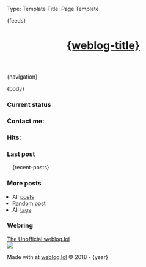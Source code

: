 Type: Template
Title: Page Template

<!DOCTYPE html>
<html lang="en" data-theme="dark">
<head>
<title>{weblog-title}{separator}{post-title}</title>
<meta proof="proven.lol/fe24d0">
<meta charset="utf-8">
<meta name="viewport" content="width=device-width, initial-scale=1">
<meta name="theme-color" conent="#222" media="(prefers-color-scheme: dark)">
<meta name="theme-color" conent="#f8f9fa" media="(prefers-color-scheme: light)">
{feeds}
<link rel="apple-touch-icon" sizes="180x180" href="https://raw.githubusercontent.com/PhilStollery/phils.weblog.lol/master/images/apple-touch-icon.png">
<link rel="icon" type="image/png" sizes="32x32" href="https://raw.githubusercontent.com/PhilStollery/phils.weblog.lol/master/images/favicon-32x32.png">
<link rel="icon" type="image/png" sizes="16x16" href="https://raw.githubusercontent.com/PhilStollery/phils.weblog.lol/master/images/favicon-16x16.png">
<link rel="manifest" href="https://raw.githubusercontent.com/PhilStollery/phils.weblog.lol/master/images/site.webmanifest">
<link rel="stylesheet" media="all" href="/style.css" />
<script src="https://cdn.jsdelivr.net/npm/algoliasearch@4.23.3/dist/algoliasearch-lite.umd.js" integrity="sha256-1QNshz86RqXe/qsCBldsUu13eAX6n/O98uubKQs87UI=" crossorigin="anonymous"></script>
<script src="https://cdn.jsdelivr.net/npm/instantsearch.js@4.71.0/dist/instantsearch.production.min.js" integrity="sha256-HwiQbSydpPkcoRaTUT9tAcbbWrDk+KkdjN7vlmEllGE=" crossorigin="anonymous"></script>

<script type="module" src="/search.js"></script>
</head>
<body>

<header>
  <h1 class="weblog-title"><a href="{base-path}">{weblog-title}</a></h1>
</header>

{navigation}

<main>

<article>
  {body}
</article>

<div class="weblog-info">
  <div class="item">
    <h3 class="current-status">Current status</h3>
    <script src="https://status.lol/phils.js?time&link"></script>
    <br\>
    <h3 class="contact-me">Contact me: <a href="mailto:phils@omg.lol" title="Email me"><i class="far fa-envelope"></i></a> <a rel="me" href="https://social.lol/@phils" title="My Mastodon instance."><i class="fa-brands fa-fw fa-mastodon"></i></a></h3>
    <br\>
        <h3 class="page-hits">Hits: <a href="https://tinylytics.app/public/aacr4gz9Xw_Ya-qqQH8d" title="Page hits supplied by tinylytics.app"><span class="tinylytics_hits"></span></a></h3>
  </div>
  <div class="item">
    <h3 class="recent-posts">Last post</h3>
    <span style="padding-left: 1em; display: block;">{recent-posts}</span>
    <h3 class="more-posts">More posts</h3>
    <ul style="padding-left: 1em;">
      <li>All <a href="/archive">posts</a></li>
      <li>Random <a href="/random">post</a></li>
      <li>All <a href="/tags">tags</a></li>
    </ul>
  </div>
	<div class="item">
		<h3 class="webring">Webring</h2>
<span class="webring-title"><a href="https://stollerys.co.uk/webring">The Unofficial weblog.lol</a></span>
<span class="webring-buttons">
<a href="https://webri.ng/webring/webloglol/previous?via=https://stollerys.co.uk"><i class="fa-solid fa-circle-left"></i></a>
<a href="https://webri.ng/webring/webloglol/random?via=https://stollerys.co.uk"><i class="fa-solid fa-shuffle"></i></a>
<a href="https://webri.ng/webring/webloglol/next?via=https://stollerys.co.uk"><i class="fa-solid fa-circle-right"></i></a>
</span> 
	</div>
	<div class="item">
	   <a href="https://people.pledge.party"><img src="https://people.pledge.party/badges/people_pledge_badge_stacked_black_white_250x150.png"/></a>
	</div>
</div>

</main>

<footer>
  <p>Made with <a href="https://home.omg.lol/referred-by/phils" title="Love by prami at omg.lol"><i class="fa-solid fa-heart"></i></a> at <a href="https://weblog.lol">weblog.lol</a> © 2018 - {year}</p>

<script src="https://tinylytics.app/embed/vjqvBE9nv_zxbDL17UsJ.js?hits&kudos=❤️" defer></script>

</footer>

</body>
</html>
